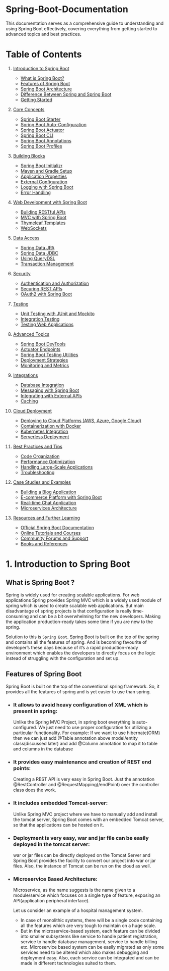 # Spring-Boot-Documentation

This documentation serves as a comprehensive guide to understanding and using Spring Boot effectively, covering everything from getting started to advanced topics and best practices.

# Table of Contents

 1. [Introduction to Spring Boot](#introduction-to-spring-boot)
      - [What is Spring Boot?](#what-is-spring-boot)
      - [Features of Spring Boot](#features-of-spring-boot)
      - [Spring Boot Architecture](#spring-boot-architecture)
      - [Difference Between Spring and Spring Boot](#difference-between-spring-and-spring-boot)
      - [Getting Started](#getting-started)
   
 2. [Core Concepts](#core-concepts)
      - [Spring Boot Starter](#spring-boot-starter)
      - [Spring Boot Auto-Configuration](#spring-boot-auto-configuration)
      - [Spring Boot Actuator](#spring-boot-actuator)
      - [Spring Boot CLI](#spring-boot-cli)
      - [Spring Boot Annotations](#spring-boot-annotations)
      - [Spring Boot Profiles](#spring-boot-profiles)
   
 3. [Building Blocks](#building-blocks)
      - [Spring Boot Initializr](#spring-boot-initializr)
      - [Maven and Gradle Setup](#maven-and-gradle-setup)
      - [Application Properties](#application-properties)
      - [External Configuration](#external-configuration)
      - [Logging with Spring Boot](#logging-with-spring-boot)
      - [Error Handling](#error-handling)
   
 4. [Web Development with Spring Boot](#web-development-with-spring-boot)
      - [Building RESTful APIs](#building-restful-apis)
      - [MVC with Spring Boot](#mvc-with-spring-boot)
      - [Thymeleaf Templates](#thymeleaf-templates)
      - [WebSockets](#websockets)
   
 5. [Data Access](#data-access)
      - [Spring Data JPA](#spring-data-jpa)
      - [Spring Data JDBC](#spring-data-jdbc)
      - [Using QueryDSL](#using-querydsl)
      - [Transaction Management](#transaction-management)
      
 6. [Security](#security)
      - [Authentication and Authorization](#authentication-and-authorization)
      - [Securing REST APIs](#securing-rest-apis)
      - [OAuth2 with Spring Boot](#oauth2-with-spring-boot)
      
 7. [Testing](#testing)
      - [Unit Testing with JUnit and Mockito](#unit-testing-with-junit-and-mockito)
      - [Integration Testing](#integration-testing)
      - [Testing Web Applications](#testing-web-applications)
   
 8. [Advanced Topics](#advanced-topics)
      - [Spring Boot DevTools](#spring-boot-devtools)
      - [Actuator Endpoints](#actuator-endpoints)
      - [Spring Boot Testing Utilities](#spring-boot-testing-utilities)
      - [Deployment Strategies](#deployment-strategies)
      - [Monitoring and Metrics](#monitoring-and-metrics)
   
 9. [Integrations](#integrations)
      - [Database Integration](#database-integration)
      - [Messaging with Spring Boot](#messaging-with-spring-boot)
      - [Integrating with External APIs](#integrating-with-external-apis)
      - [Caching](#caching)
      
 10. [Cloud Deployment](#cloud-deployment)
      - [Deploying to Cloud Platforms (AWS, Azure, Google Cloud)](#deploying-to-cloud-platforms-aws-azure-google-cloud)
      - [Containerization with Docker](#containerization-with-docker)
      - [Kubernetes Integration](#kubernetes-integration)
      - [Serverless Deployment](#serverless-deployment)
   
 11. [Best Practices and Tips](#best-practices-and-tips)
      - [Code Organization](#code-organization)
      - [Performance Optimization](#performance-optimization)
      - [Handling Large-Scale Applications](#handling-large-scale-applications)
      - [Troubleshooting](#troubleshooting)
   
 12. [Case Studies and Examples](#case-studies-and-examples)
      - [Building a Blog Application](#building-a-blog-application)
      - [E-commerce Platform with Spring Boot](#e-commerce-platform-with-spring-boot)
      - [Real-time Chat Application](#real-time-chat-application)
      - [Microservices Architecture](#microservices-architecture)
      
 13. [Resources and Further Learning](#resources-and-further-learning)
      - [Official Spring Boot Documentation](#official-spring-boot-documentation)
      - [Online Tutorials and Courses](#online-tutorials-and-courses)
      - [Community Forums and Support](#community-forums-and-support)
      - [Books and References](#books-and-references)




# 1. Introduction to Spring Boot 

  ## What is Spring Boot ?
  
  Spring is widely used for creating scalable applications. For web applications Spring provides
  Spring MVC which is a widely used module of spring which is used to create scalable web applications.
  But main disadvantage of spring projects is that configuration is really time-consuming and can be a bit overwhelming for the new developers. Making the application production-ready takes some time if you are new to the spring.
  
  Solution to this is `Spring Boot`. Spring Boot is built on the top of the spring and contains all the features of spring. And is becoming favourite of developer’s these days because of it’s a rapid production-ready environment which enables the developers to directly focus on the logic instead of struggling with the configuration and set up.

## Features of Spring Boot
Spring Boot is built on the top of the conventional spring framework. So, it provides all the features of spring and is yet easier to use than spring.

 - ### It allows to avoid heavy configuration of XML which is present in spring:
    Unlike the Spring MVC Project, in spring boot everything is auto-configured. We just need to use proper configuration for utilizing a particular functionality.
    For example: If we want to use hibernate(ORM) then we can just add @Table annotation above model/entity class(discussed later) and add @Column annotation to map it to 
    table and columns in the database
   
 - ### It provides easy maintenance and creation of REST end points:
    Creating a REST API is very easy in Spring Boot. Just the annotation @RestController and @RequestMapping(/endPoint) over the controller class does the work.
   
 - ### It includes embedded Tomcat-server:
    Unlike Spring MVC project where we have to manually add and install the tomcat server, Spring Boot comes with an embedded Tomcat server, so that the applications can be     hosted on it.

 - ### Deployment is very easy, war and jar file can be easily deployed in the tomcat server:
   war or jar files can be directly deployed on the Tomcat Server and Spring Boot provides the facility to convert our project into war or jar files. Also, the instance of     Tomcat can be run on the cloud as well.
   
 - ### Microservice Based Architecture:
   Microservice, as the name suggests is the name given to a module/service which focuses on a single type of feature, exposing an API(application peripheral interface).
   
   Let us consider an example of a hospital management system.
    - In case of monolithic systems, there will be a single code containing all the features which are very tough to maintain on a huge scale.
    - But in the microservice-based system, each feature can be divided into smaller subsystems like service to handle patient registration, service to handle database management, service to handle billing etc.
    Microservice based system can be easily migrated as only some services need to be altered which also makes debugging and deployment easy. Also, each service can be integrated and can be made in different technologies suited to them.
